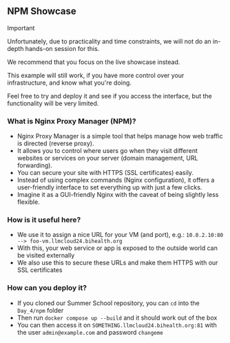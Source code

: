 ## NPM Showcase

> [!IMPORTANT]
> Unfortunately, due to practicality and time constraints, we will not do an in-depth hands-on session for this.
> 
> We recommend that you focus on the live showcase instead.
> 
> This example will still work, if you have more control over your infrastructure, and know what you're doing.
>
> Feel free to try and deploy it and see if you access the interface, but the functionality will be very limited.

### What is Nginx Proxy Manager (NPM)?

* Nginx Proxy Manager is a simple tool that helps manage how web traffic is directed (reverse proxy).
* It allows you to control where users go when they visit different websites or services on your server (domain management, URL forwarding).
* You can secure your site with HTTPS (SSL certificates) easily.
* Instead of using complex commands (Nginx configuration), it offers a user-friendly interface to set everything up with just a few clicks.
* Imagine it as a GUI-friendly Nginx with the caveat of being slightly less flexible.


### How is it useful here?

* We use it to assign a nice URL for your VM (and port), e.g.: `10.0.2.10:80 --> foo-vm.llmcloud24.bihealth.org`
* With this, your web service or app is exposed to the outside world can be visited externally
* We also use this to secure these URLs and make them HTTPS with our SSL certificates 


### How can you deploy it?

* If you cloned our Summer School repository, you can `cd` into the `Day_4/npm` folder
* Then run `docker compose up --build` and it should work out of the box
* You can then access it on `SOMETHING.llmcloud24.bihealth.org:81` with the user `admin@example.com` and password `changeme`
